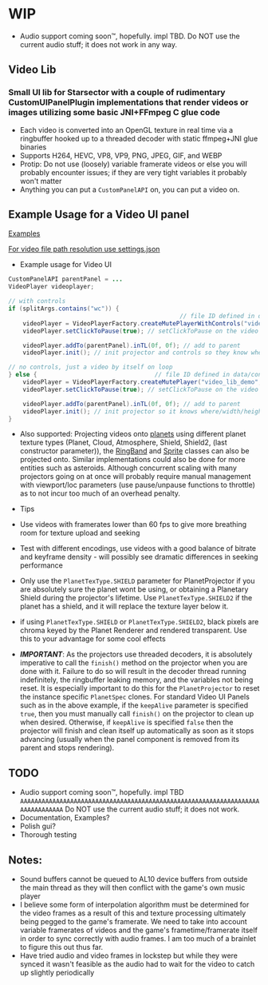 # **WIP**
- Audio support coming soon™, hopefully. impl TBD. Do NOT use the current audio stuff; it does not work in any way.

## Video Lib
### Small UI lib for Starsector with a couple of rudimentary CustomUIPanelPlugin implementations that render videos or images utilizing some basic JNI+FFmpeg C glue code
- Each video is converted into an OpenGL texture in real time via a ringbuffer hooked up to a threaded decoder with static ffmpeg+JNI glue binaries
- Supports H264, HEVC, VP8, VP9, PNG, JPEG, GIF, and WEBP
- Protip: Do not use (loosely) variable framerate videos or else you will probably encounter issues; if they are very tight variables it probably won't matter
- Anything you can put a `CustomPanelAPI` on, you can put a video on.

## Example Usage for a Video UI panel

[Examples](./src/data/scripts/console/)

[For video file path resolution use settings.json](./data/config/settings.json)

- Example usage for Video UI

```java
CustomPanelAPI parentPanel = ...
VideoPlayer videoplayer;

// with controls
if (splitArgs.contains("wc")) {
                                                // file ID defined in data/config/settings.json | starting PlayMode | starting EOFMode | keepAlive?
    videoPlayer = VideoPlayerFactory.createMutePlayerWithControls("video_lib_demo", videoWidth, videoHeight, PlayMode.PAUSED, EOFMode.LOOP, false, Color.WHITE, Misc.getDarkPlayerColor());
    videoPlayer.setClickToPause(true); // setClickToPause on the video so user can click it to pause/unpause it

    videoPlayer.addTo(parentPanel).inTL(0f, 0f); // add to parent
    videoPlayer.init(); // init projector and controls so they know where/height/width to render

// no controls, just a video by itself on loop
} else {                                 // file ID defined in data/config/settings.json | starting PlayMode | starting EOFMode | keepAlive?
    videoPlayer = VideoPlayerFactory.createMutePlayer("video_lib_demo", videoWidth, videoHeight, PlayMode.PLAYING, EOFMode.LOOP, false);
    videoPlayer.setClickToPause(true); // setClickToPause on the video so user can click it to pause/unpause it

    videoPlayer.addTo(parentPanel).inTL(0f, 0f); // add to parent
    videoPlayer.init(); // init projector so it knows where/width/height to render
}
```

- Also supported: Projecting videos onto [planets](./src/data/scripts/projector/PlanetProjector.java) using different planet texture types (Planet, Cloud, Atmosphere, Shield, Shield2, (last constructor parameter)), the [RingBand](./src/data/scripts/projector/RingBandProjector.java) and [Sprite](./src/data/scripts/projector/SpriteProjector.java) classes can also be projected onto. Similar implementations could also be done for more entities such as asteroids. Although concurrent scaling with many projectors going on at once will probably require manual management with viewport/loc parameters (use pause/unpause functions to throttle) as to not incur too much of an overhead penalty.

- Tips
 - Use videos with framerates lower than 60 fps to give more breathing room for texture upload and seeking
 - Test with different encodings, use videos with a good balance of bitrate and keyframe density - will possibly see dramatic differences in seeking performance
 - Only use the `PlanetTexType.SHIELD` parameter for PlanetProjector if you are absolutely sure the planet wont be using, or obtaining a Planetary Shield during the projector's lifetime. Use `PlanetTexType.SHIELD2` if the planet has a shield, and it will replace the texture layer below it.
 - if using `PlanetTexType.SHIELD` or `PlanetTexType.SHIELD2`, black pixels are chroma keyed by the Planet Renderer and rendered transparent. Use this to your advantage for some cool effects
 - ***IMPORTANT***: As the projectors use threaded decoders, it is absolutely imperative to call the `finish()` method on the projector when you are done with it. Failure to do so will result in the decoder thread running indefinitely, the ringbuffer leaking memory, and the variables not being reset. It is especially important to do this for the `PlanetProjector` to reset the instance specific `PlanetSpec` clones. For standard Video UI Panels such as in the above example, if the `keepAlive` parameter is specified `true`, then you must manually call `finish()` on the projector to clean up when desired. Otherwise, if `keepAlive` is specified `false` then the projector will finish and clean itself up automatically as soon as it stops advancing (usually when the panel component is removed from its parent and stops rendering).

## TODO
- Audio support coming soon™, hopefully. impl TBD `AAAAAAAAAAAAAAAAAAAAAAAAAAAAAAAAAAAAAAAAAAAAAAAAAAAAAAAAAAAAAAAAAAAAAAAAAAAAAAA` Do NOT use the current audio stuff; it does not work.
- Documentation, Examples?
- Polish gui?
- Thorough testing


## Notes:
- Sound buffers cannot be queued to AL10 device buffers from outside the main thread as they will then conflict with the game's own music player
- I believe some form of interpolation algorithm must be determined for the video frames as a result of this and texture processing ultimately being pegged to the game's framerate. We need to take into account variable framerates of videos and the game's frametime/framerate itself in order to sync correctly with audio frames. I am too much of a brainlet to figure this out thus far.
- Have tried audio and video frames in lockstep but while they were synced it wasn't feasible as the audio had to wait for the video to catch up slightly periodically